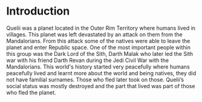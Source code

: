 # Introduction

Quelii was a planet located in the Outer Rim Territory where humans lived in villages.
This planet was left devastated by an attack on them from the Mandalorians.
From this attack some of the natives were able to leave the planet and enter Republic space.
One of the most important people within this group was the Dark Lord of the Sith, Darth Malak who later led the Sith war with his friend Darth Revan during the Jedi Civil War with the Mandalorians.
This world's history started very peacefully where humans peacefully lived and learnt more about the world and being natives, they did not have familial surnames.
Those who fled later took on those.
Quelii’s social status was mostly destroyed and the part that lived was part of those who fled the planet.
